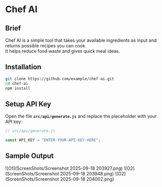 # Chef AI

## Brief
Chef AI is a simple tool that takes your available ingredients as input and returns possible recipes you can cook.  
It helps reduce food waste and gives quick meal ideas.

## Installation
```bash
git clone https://github.com/example/chef-ai.git
cd chef-ai
npm install
```
## Setup API Key

Open the file **`src/api/generate.js`** and replace the placeholder with your API key:

```js
// src/api/generate.js

const API_KEY = "ENTER-YOUR-API-KEY-HERE";
```
## Sample Output
![O1](ScreenShots/Screenshot 2025-09-18 203927.png)
![O2](ScreenShots/Screenshot 2025-09-18 203948.png)
![O2](ScreenShots/Screenshot 2025-09-18 204002.png)
